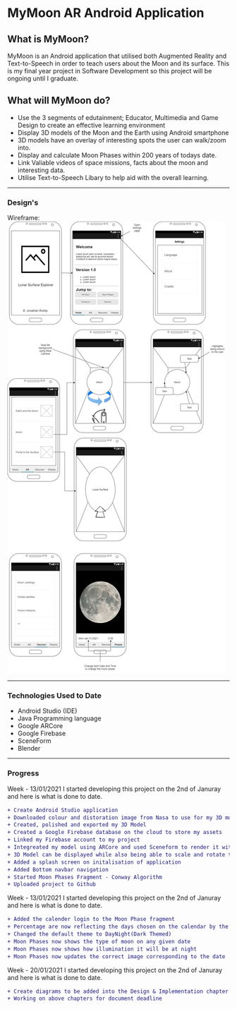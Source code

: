 # MyMoon AR Android Application

## What is MyMoon?
MyMoon is an Android application that utilised both Augmented Reality and Text-to-Speech in order to teach users about the Moon and its surface. This is my final year project in Software Development so this project will be ongoing until I graduate.


## What will MyMoon do?
- Use the 3 segments of edutainment; Educator, Multimedia and Game Design to create an effective learning environment
- Display 3D models of the Moon and the Earth using Android smartphone
- 3D models have an overlay of interesting spots the user can walk/zoom into.
- Display and calculate Moon Phases within 200 years of todays date.
- Link Valiable videos of space missions, facts about the moon and interesting data.
- Utilise Text-to-Speech Libary to help aid with the overall learning.

***

### Design's

Wireframe: 
![Basic Wireframe](https://github.com/Jonathan-Roddy/MyMoon/blob/master/Assets/Moon_DrawIO.png "Wireframe")

***
### Technologies Used to Date

+ Android Studio (IDE) 
+ Java Programming language
+ Google ARCore 
+ Google Firebase
+ SceneForm
+ Blender


***
### Progress
Week  - 13/01/2021
I started developing this project on the 2nd of Januray and here is what is done to date.
```diff
+ Create Android Studio application
+ Downloaded colour and distoration image from Nasa to use for my 3D model of the Moon
+ Created, polished and exported my 3D Model
+ Created a Google Firebase database on the cloud to store my assets
+ Linked my Firebase account to my project
+ Integreated my model using ARCore and used Sceneform to render it within the application
+ 3D Model can be displayed while also being able to scale and rotate the Moon
+ Added a splash screen on initalisation of application
+ Added Bottom navbar navigation
+ Started Moon Phases Fragment - Conway Algorithm
+ Uploaded project to Github
```

Week  - 13/01/2021
I started developing this project on the 2nd of Januray and here is what is done to date.
```diff
+ Added the calender login to the Moon Phase fragment
+ Percentage are now reflecting the days chosen on the calendar by the user
+ Changed the default theme to DayNight(Dark Themed)
+ Moon Phases now shows the type of moon on any given date
+ Moon Phases now shows how illumination it will be at night
+ Moon Phases now updates the correct image corresponding to the date
```

Week  - 20/01/2021
I started developing this project on the 2nd of Januray and here is what is done to date.
```diff
+ Create diagrams to be added into the Design & Implementation chapter
+ Working on above chapters for document deadline
```
